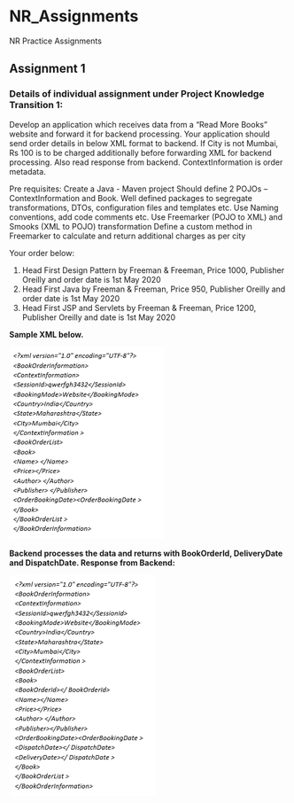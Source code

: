 # NR_Assignments
NR Practice Assignments

## Assignment 1
### Details of individual assignment under Project Knowledge Transition 1:

Develop an application which receives data from a “Read More Books” website and forward it for backend processing. Your application should send order details in below XML format to backend. 
 If City is not Mumbai, Rs 100 is to be charged additionally before forwarding XML  for backend processing. Also read response from backend.
ContextInformation is order metadata.

Pre requisites:
Create a Java - Maven project
Should define 2 POJOs – ContextInformation and Book.
Well defined packages to segregate transformations, DTOs, configuration files and templates etc.
Use Naming conventions, add code comments etc.
Use Freemarker (POJO to XML)  and Smooks (XML to POJO) transformation
Define a custom method in Freemarker to calculate and return additional charges as per city

Your order below:
1)	Head First Design Pattern by Freeman & Freeman, Price 1000, Publisher Oreilly and order date is 1st May 2020
2)	Head First Java by Freeman & Freeman, Price 950, Publisher Oreilly and order date is 1st May 2020
3)	Head First JSP and Servlets by Freeman & Freeman, Price 1200, Publisher Oreilly and date is 1st May 2020

**Sample XML below.**

<img src="https://github.com/dhrumil29796/NR_Assignments/blob/master/XMLsample1.PNG"></a>


**Backend processes the data and returns with BookOrderId, DeliveryDate and DispatchDate. Response from Backend:**

<img src="https://github.com/dhrumil29796/NR_Assignments/blob/master/XMLsample2.PNG"></a>
